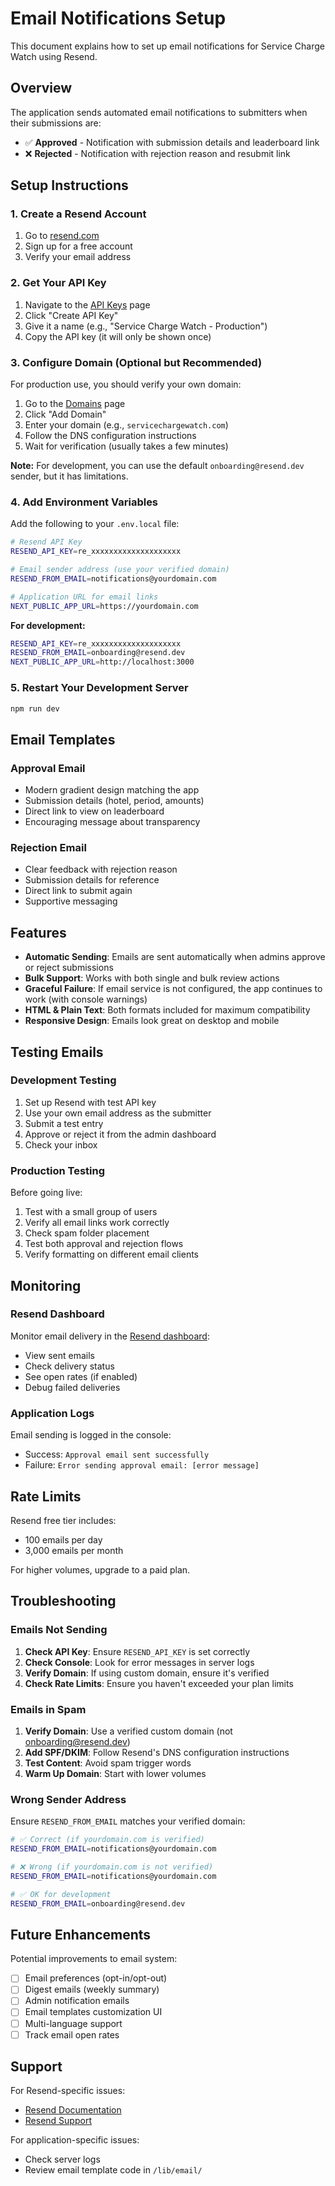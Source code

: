 # Email Notifications Setup

This document explains how to set up email notifications for Service Charge Watch using Resend.

## Overview

The application sends automated email notifications to submitters when their submissions are:
- ✅ **Approved** - Notification with submission details and leaderboard link
- ❌ **Rejected** - Notification with rejection reason and resubmit link

## Setup Instructions

### 1. Create a Resend Account

1. Go to [resend.com](https://resend.com)
2. Sign up for a free account
3. Verify your email address

### 2. Get Your API Key

1. Navigate to the [API Keys](https://resend.com/api-keys) page
2. Click "Create API Key"
3. Give it a name (e.g., "Service Charge Watch - Production")
4. Copy the API key (it will only be shown once)

### 3. Configure Domain (Optional but Recommended)

For production use, you should verify your own domain:

1. Go to the [Domains](https://resend.com/domains) page
2. Click "Add Domain"
3. Enter your domain (e.g., `servicechargewatch.com`)
4. Follow the DNS configuration instructions
5. Wait for verification (usually takes a few minutes)

**Note:** For development, you can use the default `onboarding@resend.dev` sender, but it has limitations.

### 4. Add Environment Variables

Add the following to your `.env.local` file:

```bash
# Resend API Key
RESEND_API_KEY=re_xxxxxxxxxxxxxxxxxxxx

# Email sender address (use your verified domain)
RESEND_FROM_EMAIL=notifications@yourdomain.com

# Application URL for email links
NEXT_PUBLIC_APP_URL=https://yourdomain.com
```

**For development:**
```bash
RESEND_API_KEY=re_xxxxxxxxxxxxxxxxxxxx
RESEND_FROM_EMAIL=onboarding@resend.dev
NEXT_PUBLIC_APP_URL=http://localhost:3000
```

### 5. Restart Your Development Server

```bash
npm run dev
```

## Email Templates

### Approval Email
- Modern gradient design matching the app
- Submission details (hotel, period, amounts)
- Direct link to view on leaderboard
- Encouraging message about transparency

### Rejection Email
- Clear feedback with rejection reason
- Submission details for reference
- Direct link to submit again
- Supportive messaging

## Features

- **Automatic Sending**: Emails are sent automatically when admins approve or reject submissions
- **Bulk Support**: Works with both single and bulk review actions
- **Graceful Failure**: If email service is not configured, the app continues to work (with console warnings)
- **HTML & Plain Text**: Both formats included for maximum compatibility
- **Responsive Design**: Emails look great on desktop and mobile

## Testing Emails

### Development Testing

1. Set up Resend with test API key
2. Use your own email address as the submitter
3. Submit a test entry
4. Approve or reject it from the admin dashboard
5. Check your inbox

### Production Testing

Before going live:
1. Test with a small group of users
2. Verify all email links work correctly
3. Check spam folder placement
4. Test both approval and rejection flows
5. Verify formatting on different email clients

## Monitoring

### Resend Dashboard

Monitor email delivery in the [Resend dashboard](https://resend.com/emails):
- View sent emails
- Check delivery status
- See open rates (if enabled)
- Debug failed deliveries

### Application Logs

Email sending is logged in the console:
- Success: `Approval email sent successfully`
- Failure: `Error sending approval email: [error message]`

## Rate Limits

Resend free tier includes:
- 100 emails per day
- 3,000 emails per month

For higher volumes, upgrade to a paid plan.

## Troubleshooting

### Emails Not Sending

1. **Check API Key**: Ensure `RESEND_API_KEY` is set correctly
2. **Check Console**: Look for error messages in server logs
3. **Verify Domain**: If using custom domain, ensure it's verified
4. **Check Rate Limits**: Ensure you haven't exceeded your plan limits

### Emails in Spam

1. **Verify Domain**: Use a verified custom domain (not onboarding@resend.dev)
2. **Add SPF/DKIM**: Follow Resend's DNS configuration instructions
3. **Test Content**: Avoid spam trigger words
4. **Warm Up Domain**: Start with lower volumes

### Wrong Sender Address

Ensure `RESEND_FROM_EMAIL` matches your verified domain:
```bash
# ✅ Correct (if yourdomain.com is verified)
RESEND_FROM_EMAIL=notifications@yourdomain.com

# ❌ Wrong (if yourdomain.com is not verified)
RESEND_FROM_EMAIL=notifications@yourdomain.com

# ✅ OK for development
RESEND_FROM_EMAIL=onboarding@resend.dev
```

## Future Enhancements

Potential improvements to email system:
- [ ] Email preferences (opt-in/opt-out)
- [ ] Digest emails (weekly summary)
- [ ] Admin notification emails
- [ ] Email templates customization UI
- [ ] Multi-language support
- [ ] Track email open rates

## Support

For Resend-specific issues:
- [Resend Documentation](https://resend.com/docs)
- [Resend Support](https://resend.com/support)

For application-specific issues:
- Check server logs
- Review email template code in `/lib/email/`
